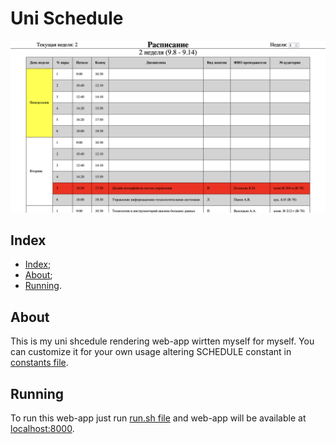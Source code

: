 # Uni Schedule

![Preview](/images/preview.png)

## Index

- [Index](#index);
- [About](#about);
- [Running](#running).

## About

This is my uni shcedule rendering web-app wirtten myself
for myself. You can customize it for your own usage
altering SCHEDULE constant in [constants file](/src/consts.js).

## Running

To run this web-app just run [run.sh file](/run.sh)
and web-app will be available at [localhost:8000](http://localhost:8000).
